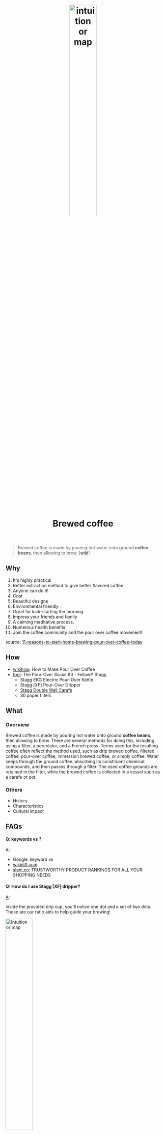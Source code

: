 <h1 align="center">
<br>
	<a href="https://bettercoffeeathome.com/pour-over-coffee/">
  <img src="https://i.imgur.com/TNz6IhJ.png" alt="intuition or map" width=42%">
  </a>
  <br><br>
Brewed coffee  
  <br><br>
</h1>

> Brewed coffee is made by pouring hot water onto ground **coffee beans**, then allowing to brew. [[wiki](https://www.wikiwand.com/en/Brewed_coffee)]

## Why 

1. It's highly practical
2. Better extraction method to give better flavored coffee
3. Anyone can do it!
4. Cost
5. Beautiful designs
6. Environmental friendly
7. Great for kick-starting the morning
8. Impress your friends and family
9. A calming meditative process.
10. Numerous health benefits
11. Join the coffee community and the pour over coffee movement!

source: [11-reasons-to-start-home-brewing-pour-over-coffee-today](https://kurasu.kyoto/blogs/kurasu-journal/18125237-11-reasons-to-start-home-brewing-pour-over-coffee-today)


## How

* [wikihow](https://www.wikihow.com/Make-Pour-Over-Coffee): How to Make Pour Over Coffee
* [tool](https://fellowproducts.com/products/the-pour-over-social-kit): The Pour-Over Social Kit - Fellow® Stagg
	* Stagg EKG Electric Pour-Over Kettle
	* Stagg [XF] Pour-Over Dripper  
	* [Stagg Double Wall Carafe](https://fellowproducts.com/products/stagg-double-wall-carafe)
	* 30 paper filters 

 

## What 

### Overview

Brewed coffee is made by pouring hot water onto ground **coffee beans**, then allowing to brew. There are several methods for doing this, including using a filter, a percolator, and a French press. Terms used for the resulting coffee often reflect the method used, such as drip brewed coffee, filtered coffee, pour-over coffee, immersion brewed coffee, or simply coffee. Water seeps through the ground coffee, absorbing its constituent chemical compounds, and then passes through a filter. The used coffee grounds are retained in the filter, while the brewed coffee is collected in a vessel such as a carafe or pot.

### Others

* History
* Characteristics
* Cultural impact

## FAQs

#### Q: keywords vs ?

A: 

* Google: keyword vs 
* [wikidiff.com](https://wikidiff.com/)
* [slant.co](https://www.slant.co/): TRUSTWORTHY PRODUCT RANKINGS FOR ALL YOUR SHOPPING NEEDS

#### Q: How do I use Stagg [XF] dripper?

[A](https://fellowproducts.zendesk.com/hc/en-us/articles/115001927452-How-do-I-use-Stagg-XF-dripper-): 

Inside the provided drip cup, you'll notice one dot and a set of two dots. These are our ratio aids to help guide your brewing!

<a href="https://fellowproducts.zendesk.com/hc/en-us/articles/115001927452-How-do-I-use-Stagg-XF-dripper-">
<img src="https://i.imgur.com/wKLvorU.png" alt="intuition or map" width=42%">
</a>


Let's say we're making a double, which is the perfect amount for our carafe. 20 ounces of water is 600ml (~600g).

1. Heat your water to **200-205°F** and grind **40g** of coffee at a medium/fine setting (about the size of sea salt). You can use the double dot on the drip cup to estimate 40g of coffee.
1. Once your water is ready, add the filter to the Stagg [XF] Dripper and place on the tasting glass or another vessel that holds more than 20 ounces. Slowly wet the edges to fully soak the filter.
1. Pour the water out of the drinking vessel
1. Add the 40g of ground coffee to the moistened filter in the Stagg [XF] Dripper. Gently **shake** to settle the bed.
1. Pour **80g** of water into the dripper, around 2 times the amount of coffee you use. Wait **30 seconds** for the coffee to "bloom" and release CO2
1. Continue pouring **40-60g** doses of water until you reach **20 ounces** (or 600mL)
1. Enjoy!

source: [image](https://i.imgur.com/ZhHmt3g.png)

1. Water temperature is critical: only 20 oz
1. The ratio matters
1. Prep the Dripper
1. The bloom is key: only 80g water
1. The perfect Pour: one song (perfect design)
